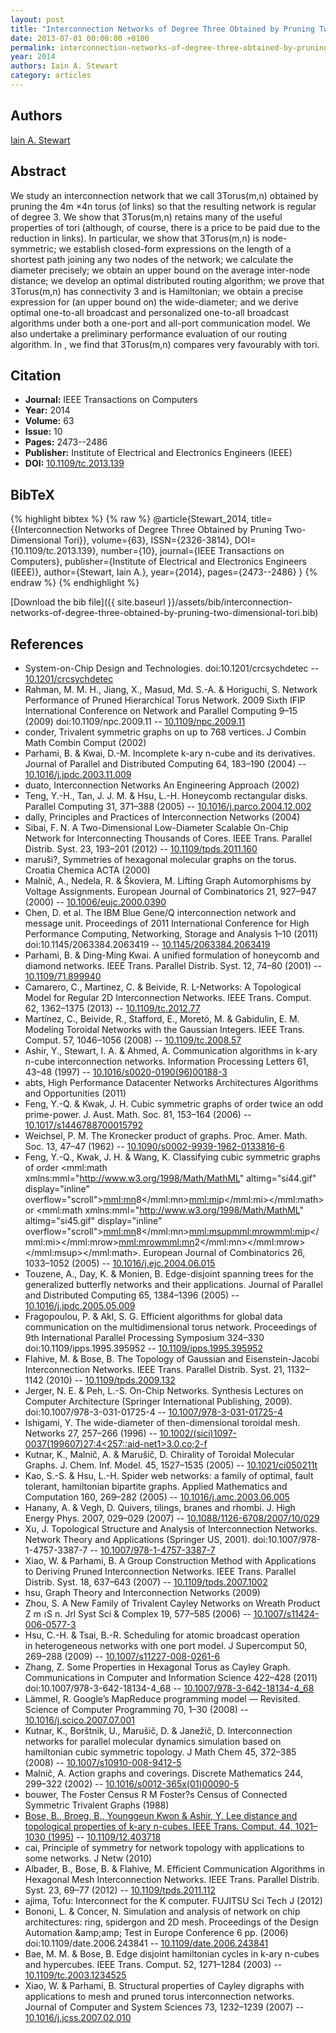 ```yaml
---
layout: post
title: "Interconnection Networks of Degree Three Obtained by Pruning Two-Dimensional Tori"
date: 2013-07-01 00:00:00 +0100
permalink: interconnection-networks-of-degree-three-obtained-by-pruning-two-dimensional-tori
year: 2014
authors: Iain A. Stewart
category: articles
---
```

 
## Authors
[Iain A. Stewart](authors/iain-a-stewart)
 
## Abstract
We study an interconnection network that we call 3Torus(m,n) obtained by pruning the 4m ×4n torus (of links) so that the resulting network is regular of degree 3. We show that 3Torus(m,n) retains many of the useful properties of tori (although, of course, there is a price to be paid due to the reduction in links). In particular, we show that 3Torus(m,n) is node-symmetric; we establish closed-form expressions on the length of a shortest path joining any two nodes of the network; we calculate the diameter precisely; we obtain an upper bound on the average inter-node distance; we develop an optimal distributed routing algorithm; we prove that 3Torus(m,n) has connectivity 3 and is Hamiltonian; we obtain a precise expression for (an upper bound on) the wide-diameter; and we derive optimal one-to-all broadcast and personalized one-to-all broadcast algorithms under both a one-port and all-port communication model. We also undertake a preliminary performance evaluation of our routing algorithm. In , we find that 3Torus(m,n) compares very favourably with tori.
 
## Citation
- **Journal:** IEEE Transactions on Computers
- **Year:** 2014
- **Volume:** 63
- **Issue:** 10
- **Pages:** 2473--2486
- **Publisher:** Institute of Electrical and Electronics Engineers (IEEE)
- **DOI:** [10.1109/tc.2013.139](https://doi.org/10.1109/tc.2013.139)
 
## BibTeX
{% highlight bibtex %}
{% raw %}
@article{Stewart_2014,
  title={{Interconnection Networks of Degree Three Obtained by Pruning Two-Dimensional Tori}},
  volume={63},
  ISSN={2326-3814},
  DOI={10.1109/tc.2013.139},
  number={10},
  journal={IEEE Transactions on Computers},
  publisher={Institute of Electrical and Electronics Engineers (IEEE)},
  author={Stewart, Iain A.},
  year={2014},
  pages={2473--2486}
}
{% endraw %}
{% endhighlight %}
 
[Download the bib file]({{ site.baseurl }}/assets/bib/interconnection-networks-of-degree-three-obtained-by-pruning-two-dimensional-tori.bib)
 
## References
- System-on-Chip Design and Technologies. doi:10.1201/crcsychdetec -- [10.1201/crcsychdetec](https://doi.org/10.1201/crcsychdetec)
- Rahman, M. M. H., Jiang, X., Masud, Md. S.-A. & Horiguchi, S. Network Performance of Pruned Hierarchical Torus Network. 2009 Sixth IFIP International Conference on Network and Parallel Computing 9–15 (2009) doi:10.1109/npc.2009.11 -- [10.1109/npc.2009.11](https://doi.org/10.1109/npc.2009.11)
- conder, Trivalent symmetric graphs on up to 768 vertices. J Combin Math Combin Comput (2002)
- Parhami, B. & Kwai, D.-M. Incomplete k-ary n-cube and its derivatives. Journal of Parallel and Distributed Computing 64, 183–190 (2004) -- [10.1016/j.jpdc.2003.11.009](https://doi.org/10.1016/j.jpdc.2003.11.009)
- duato, Interconnection Networks An Engineering Approach (2002)
- Teng, Y.-H., Tan, J. J. M. & Hsu, L.-H. Honeycomb rectangular disks. Parallel Computing 31, 371–388 (2005) -- [10.1016/j.parco.2004.12.002](https://doi.org/10.1016/j.parco.2004.12.002)
- dally, Principles and Practices of Interconnection Networks (2004)
- Sibai, F. N. A Two-Dimensional Low-Diameter Scalable On-Chip Network for Interconnecting Thousands of Cores. IEEE Trans. Parallel Distrib. Syst. 23, 193–201 (2012) -- [10.1109/tpds.2011.160](https://doi.org/10.1109/tpds.2011.160)
- maruši?, Symmetries of hexagonal molecular graphs on the torus. Croatia Chemica ACTA (2000)
- Malnič, A., Nedela, R. & Škoviera, M. Lifting Graph Automorphisms by Voltage Assignments. European Journal of Combinatorics 21, 927–947 (2000) -- [10.1006/eujc.2000.0390](https://doi.org/10.1006/eujc.2000.0390)
- Chen, D. et al. The IBM Blue Gene/Q interconnection network and message unit. Proceedings of 2011 International Conference for High Performance Computing, Networking, Storage and Analysis 1–10 (2011) doi:10.1145/2063384.2063419 -- [10.1145/2063384.2063419](https://doi.org/10.1145/2063384.2063419)
- Parhami, B. & Ding-Ming Kwai. A unified formulation of honeycomb and diamond networks. IEEE Trans. Parallel Distrib. Syst. 12, 74–80 (2001) -- [10.1109/71.899940](https://doi.org/10.1109/71.899940)
- Camarero, C., Martinez, C. & Beivide, R. L-Networks: A Topological Model for Regular 2D Interconnection Networks. IEEE Trans. Comput. 62, 1362–1375 (2013) -- [10.1109/tc.2012.77](https://doi.org/10.1109/tc.2012.77)
- Martínez, C., Beivide, R., Stafford, E., Moretó, M. & Gabidulin, E. M. Modeling Toroidal Networks with the Gaussian Integers. IEEE Trans. Comput. 57, 1046–1056 (2008) -- [10.1109/tc.2008.57](https://doi.org/10.1109/tc.2008.57)
- Ashir, Y., Stewart, I. A. & Ahmed, A. Communication algorithms in k-ary n-cube interconnection networks. Information Processing Letters 61, 43–48 (1997) -- [10.1016/s0020-0190(96)00188-3](https://doi.org/10.1016/s0020-0190(96)00188-3)
- abts, High Performance Datacenter Networks Architectures Algorithms and Opportunities (2011)
- Feng, Y.-Q. & Kwak, J. H. Cubic symmetric graphs of order twice an odd prime-power. J. Aust. Math. Soc. 81, 153–164 (2006) -- [10.1017/s1446788700015792](https://doi.org/10.1017/s1446788700015792)
- Weichsel, P. M. The Kronecker product of graphs. Proc. Amer. Math. Soc. 13, 47–47 (1962) -- [10.1090/s0002-9939-1962-0133816-6](https://doi.org/10.1090/s0002-9939-1962-0133816-6)
- Feng, Y.-Q., Kwak, J. H. & Wang, K. Classifying cubic symmetric graphs of order <mml:math xmlns:mml="http://www.w3.org/1998/Math/MathML" altimg="si44.gif" display="inline" overflow="scroll"><mml:mn>8</mml:mn><mml:mi>p</mml:mi></mml:math> or <mml:math xmlns:mml="http://www.w3.org/1998/Math/MathML" altimg="si45.gif" display="inline" overflow="scroll"><mml:mn>8</mml:mn><mml:msup><mml:mrow><mml:mi>p</mml:mi></mml:mrow><mml:mrow><mml:mn>2</mml:mn></mml:mrow></mml:msup></mml:math>. European Journal of Combinatorics 26, 1033–1052 (2005) -- [10.1016/j.ejc.2004.06.015](https://doi.org/10.1016/j.ejc.2004.06.015)
- Touzene, A., Day, K. & Monien, B. Edge-disjoint spanning trees for the generalized butterfly networks and their applications. Journal of Parallel and Distributed Computing 65, 1384–1396 (2005) -- [10.1016/j.jpdc.2005.05.009](https://doi.org/10.1016/j.jpdc.2005.05.009)
- Fragopoulou, P. & Akl, S. G. Efficient algorithms for global data communication on the multidimensional torus network. Proceedings of 9th International Parallel Processing Symposium 324–330 doi:10.1109/ipps.1995.395952 -- [10.1109/ipps.1995.395952](https://doi.org/10.1109/ipps.1995.395952)
- Flahive, M. & Bose, B. The Topology of Gaussian and Eisenstein-Jacobi Interconnection Networks. IEEE Trans. Parallel Distrib. Syst. 21, 1132–1142 (2010) -- [10.1109/tpds.2009.132](https://doi.org/10.1109/tpds.2009.132)
- Jerger, N. E. & Peh, L.-S. On-Chip Networks. Synthesis Lectures on Computer Architecture (Springer International Publishing, 2009). doi:10.1007/978-3-031-01725-4 -- [10.1007/978-3-031-01725-4](https://doi.org/10.1007/978-3-031-01725-4)
- Ishigami, Y. The wide-diameter of then-dimensional toroidal mesh. Networks 27, 257–266 (1996) -- [10.1002/(sici)1097-0037(199607)27:4<257::aid-net1>3.0.co;2-f](https://doi.org/10.1002/(sici)1097-0037(199607)27:4<257::aid-net1>3.0.co;2-f)
- Kutnar, K., Malnič, A. & Marušič, D. Chirality of Toroidal Molecular Graphs. J. Chem. Inf. Model. 45, 1527–1535 (2005) -- [10.1021/ci050211t](https://doi.org/10.1021/ci050211t)
- Kao, S.-S. & Hsu, L.-H. Spider web networks: a family of optimal, fault tolerant, hamiltonian bipartite graphs. Applied Mathematics and Computation 160, 269–282 (2005) -- [10.1016/j.amc.2003.06.005](https://doi.org/10.1016/j.amc.2003.06.005)
- Hanany, A. & Vegh, D. Quivers, tilings, branes and rhombi. J. High Energy Phys. 2007, 029–029 (2007) -- [10.1088/1126-6708/2007/10/029](https://doi.org/10.1088/1126-6708/2007/10/029)
- Xu, J. Topological Structure and Analysis of Interconnection Networks. Network Theory and Applications (Springer US, 2001). doi:10.1007/978-1-4757-3387-7 -- [10.1007/978-1-4757-3387-7](https://doi.org/10.1007/978-1-4757-3387-7)
- Xiao, W. & Parhami, B. A Group Construction Method with Applications to Deriving Pruned Interconnection Networks. IEEE Trans. Parallel Distrib. Syst. 18, 637–643 (2007) -- [10.1109/tpds.2007.1002](https://doi.org/10.1109/tpds.2007.1002)
- hsu, Graph Theory and Interconnection Networks (2009)
- Zhou, S. A New Family of Trivalent Cayley Networks on Wreath Product Z m ≀S n. Jrl Syst Sci &amp; Complex 19, 577–585 (2006) -- [10.1007/s11424-006-0577-3](https://doi.org/10.1007/s11424-006-0577-3)
- Hsu, C.-H. & Tsai, B.-R. Scheduling for atomic broadcast operation in heterogeneous networks with one port model. J Supercomput 50, 269–288 (2009) -- [10.1007/s11227-008-0261-6](https://doi.org/10.1007/s11227-008-0261-6)
- Zhang, Z. Some Properties in Hexagonal Torus as Cayley Graph. Communications in Computer and Information Science 422–428 (2011) doi:10.1007/978-3-642-18134-4_68 -- [10.1007/978-3-642-18134-4_68](https://doi.org/10.1007/978-3-642-18134-4_68)
- Lämmel, R. Google’s MapReduce programming model — Revisited. Science of Computer Programming 70, 1–30 (2008) -- [10.1016/j.scico.2007.07.001](https://doi.org/10.1016/j.scico.2007.07.001)
- Kutnar, K., Borštnik, U., Marušič, D. & Janežič, D. Interconnection networks for parallel molecular dynamics simulation based on hamiltonian cubic symmetric topology. J Math Chem 45, 372–385 (2008) -- [10.1007/s10910-008-9412-5](https://doi.org/10.1007/s10910-008-9412-5)
- Malnič, A. Action graphs and coverings. Discrete Mathematics 244, 299–322 (2002) -- [10.1016/s0012-365x(01)00090-5](https://doi.org/10.1016/s0012-365x(01)00090-5)
- bouwer, The Foster Census R M Foster?s Census of Connected Symmetric Trivalent Graphs (1988)
- [Bose, B., Broeg, B., Younggeun Kwon & Ashir, Y. Lee distance and topological properties of k-ary n-cubes. IEEE Trans. Comput. 44, 1021–1030 (1995)](lee-distance-and-topological-properties-of-k-ary-n-cubes) -- [10.1109/12.403718](https://doi.org/10.1109/12.403718)
- cai, Principle of symmetry for network topology with applications to some networks. J Netw (2010)
- Albader, B., Bose, B. & Flahive, M. Efficient Communication Algorithms in Hexagonal Mesh Interconnection Networks. IEEE Trans. Parallel Distrib. Syst. 23, 69–77 (2012) -- [10.1109/tpds.2011.112](https://doi.org/10.1109/tpds.2011.112)
- ajima, Tofu: Interconnect for the K computer. FUJITSU Sci Tech J (2012)
- Bononi, L. & Concer, N. Simulation and analysis of network on chip architectures: ring, spidergon and 2D mesh. Proceedings of the Design Automation &amp;amp;amp; Test in Europe Conference 6 pp. (2006) doi:10.1109/date.2006.243841 -- [10.1109/date.2006.243841](https://doi.org/10.1109/date.2006.243841)
- Bae, M. M. & Bose, B. Edge disjoint hamiltonian cycles in k-ary n-cubes and hypercubes. IEEE Trans. Comput. 52, 1271–1284 (2003) -- [10.1109/tc.2003.1234525](https://doi.org/10.1109/tc.2003.1234525)
- Xiao, W. & Parhami, B. Structural properties of Cayley digraphs with applications to mesh and pruned torus interconnection networks. Journal of Computer and System Sciences 73, 1232–1239 (2007) -- [10.1016/j.jcss.2007.02.010](https://doi.org/10.1016/j.jcss.2007.02.010)

